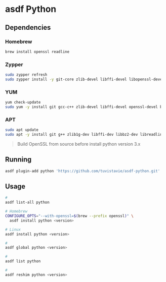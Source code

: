 # asdf Python

## Dependencies

### Homebrew

```sh
brew install openssl readline
```

### Zypper

```sh
sudo zypper refresh
sudo zypper install -y git-core zlib-devel libffi-devel libopenssl-devel libbz2-devel readline-devel sqlite3-devel
```

### YUM

```sh
yum check-update
sudo yum -y install git gcc-c++ zlib-devel libffi-devel openssl-devel bzip2-devel readline-devel sqlite-devel
```

### APT

```sh
sudo apt update
sudo apt -y install git g++ zlib1g-dev libffi-dev libbz2-dev libreadline-dev libsqlite3-dev
```

> Build OpenSSL from source before install python version 3.x

## Running

```sh
asdf plugin-add python 'https://github.com/tuvistavie/asdf-python.git'
```

## Usage

```sh
#
asdf list-all python

# Homebrew
CONFIGURE_OPTS="--with-openssl=$(brew --prefix openssl)" \
  asdf install python <version>

# Linux
asdf install python <version>

#
asdf global python <version>

#
asdf list python

#
asdf reshim python <version>
```
